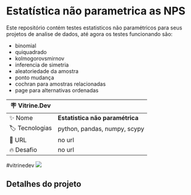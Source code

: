 # Estatística não parametrica as NPS

Este repositório contém testes estatisticos não paramétricos para seus projetos de analise de dados, até agora os testes funcionando são:
- binomial
- quiquadrado
- kolmogorovsmirnov
- inferencia de simetria
- aleatoriedade da amostra
- ponto mudança
- cochran para amostras relacionadas
- page para alternativas ordenadas

| :placard: Vitrine.Dev |     |
| -------------  | --- |
| :sparkles: Nome        | **Estatistica não paramétrica**
| :label: Tecnologias | python, pandas, numpy, scypy
| :rocket: URL         | no url
| :fire: Desafio     | no url

#vitrinedev
![](https://via.placeholder.com/1200x500.png?text=imagem+lindona+do+meu+projeto#vitrinedev)

## Detalhes do projeto

